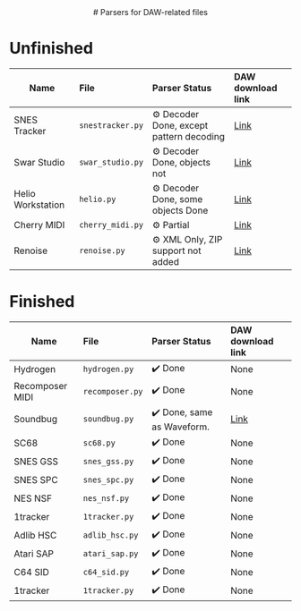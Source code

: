 <div align="center">
# Parsers for DAW-related files
</div>

# Unfinished
| Name | File | Parser Status | DAW download link | 
| --- | :--- | :--- | :--- |
| SNES Tracker | ```snestracker.py``` | ⚙️ Decoder Done, except pattern decoding | [Link](https://github.com/bazz1tv/snestracker/) |
| Swar Studio | ```swar_studio.py``` | ⚙️ Decoder Done, objects not | [Link](https://www.swarvst.com/SwarStudio/) |
| Helio Workstation | ```helio.py``` | ⚙️ Decoder Done, some objects Done | [Link](https://helio.fm/) |
| Cherry MIDI | ```cherry_midi.py``` | ⚙️ Partial | [Link](https://openmidiproject.opal.ne.jp/Sekaiju_en.html) |
| Renoise | ```renoise.py``` | ⚙️ XML Only, ZIP support not added | [Link](https://www.renoise.com/) |

# Finished
| Name | File | Parser Status | DAW download link | 
| --- | :--- | :--- | :--- |
| Hydrogen | ```hydrogen.py``` | ✔️ Done | None |
| Recomposer MIDI | ```recomposer.py``` | ✔️ Done | None |
| Soundbug | ```soundbug.py``` | ✔️ Done, same as Waveform. | [Link](https://www.soundbug.com/) |
| SC68 | ```sc68.py``` | ✔️ Done | None |
| SNES GSS | ```snes_gss.py``` | ✔️ Done | None |
| SNES SPC | ```snes_spc.py``` | ✔️ Done | None |
| NES NSF | ```nes_nsf.py``` | ✔️ Done | None |
| 1tracker | ```1tracker.py``` | ✔️ Done | None |
| Adlib HSC | ```adlib_hsc.py``` | ✔️ Done | None |
| Atari SAP | ```atari_sap.py``` | ✔️ Done | None |
| C64 SID | ```c64_sid.py``` | ✔️ Done | None |
| 1tracker | ```1tracker.py``` | ✔️ Done | None |

